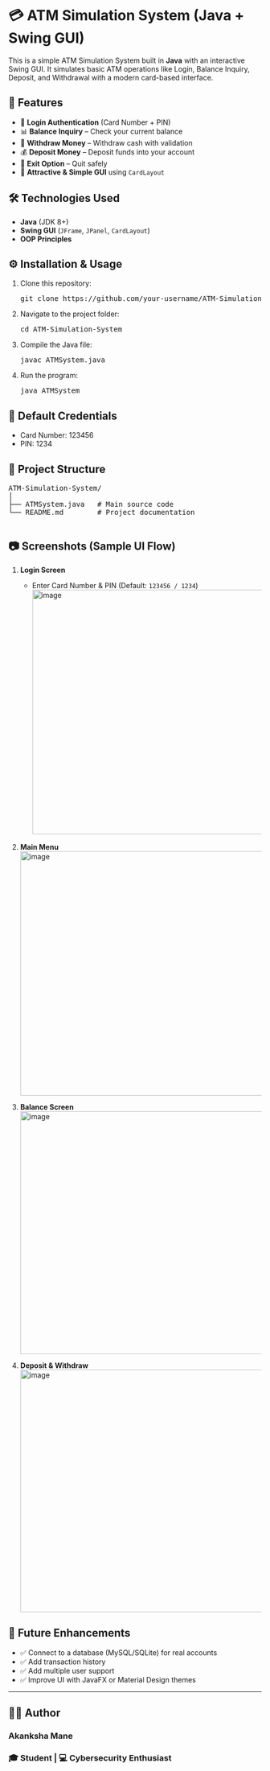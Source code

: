# 💳 ATM Simulation System (Java + Swing GUI)
  This is a simple ATM Simulation System built in **Java** with an interactive Swing GUI. It simulates basic ATM operations like Login, Balance Inquiry, Deposit, and Withdrawal with a modern card-based interface.

## 🚀 Features
- 🔐 **Login Authentication** (Card Number + PIN)
- 📊 **Balance Inquiry** – Check your current balance
- 💸 **Withdraw Money** – Withdraw cash with validation
- 💰 **Deposit Money** – Deposit funds into your account
- 🚪 **Exit Option** – Quit safely
- 🎨 **Attractive & Simple GUI** using `CardLayout`

## 🛠️ Technologies Used
- **Java** (JDK 8+)
- **Swing GUI** (`JFrame`, `JPanel`, `CardLayout`)
- **OOP Principles**

## ⚙️ Installation & Usage
1. Clone this repository:
   <pre>git clone https://github.com/your-username/ATM-Simulation-System.git</pre>
2. Navigate to the project folder:
   <pre>cd ATM-Simulation-System</pre>
3. Compile the Java file:
   <pre>javac ATMSystem.java</pre>
4. Run the program:
   <pre>java ATMSystem</pre>

## 🔑 Default Credentials
- Card Number: 123456
- PIN: 1234

## 📂 Project Structure
<pre>
ATM-Simulation-System/
│
├── ATMSystem.java   # Main source code
└── README.md        # Project documentation

</pre>

## 📷 Screenshots (Sample UI Flow)
1. **Login Screen**
   - Enter Card Number & PIN (Default: `123456 / 1234`)</br>
     <img width="602" height="486" alt="image" src="https://github.com/user-attachments/assets/bcfa51c2-da83-447e-91a3-35b7ebf73182" />

2. **Main Menu**</br>
     <img width="603" height="486" alt="image" src="https://github.com/user-attachments/assets/9c0ae5e3-886f-4302-8d78-6777be66c03a" />

3. **Balance Screen**</br>
   <img width="603" height="483" alt="image" src="https://github.com/user-attachments/assets/f8d64208-b813-455f-a933-16d11f35446c" />

4. **Deposit & Withdraw**</br>
     <img width="605" height="482" alt="image" src="https://github.com/user-attachments/assets/6d42508d-d151-4d1f-bb1f-5833d32b37e1" />


## 🌟 Future Enhancements
- ✅ Connect to a database (MySQL/SQLite) for real accounts
- ✅ Add transaction history
- ✅ Add multiple user support
- ✅ Improve UI with JavaFX or Material Design themes
--- 
## 👨‍💻 Author
### Akanksha Mane
### 🎓 Student | 💻 Cybersecurity Enthusiast
